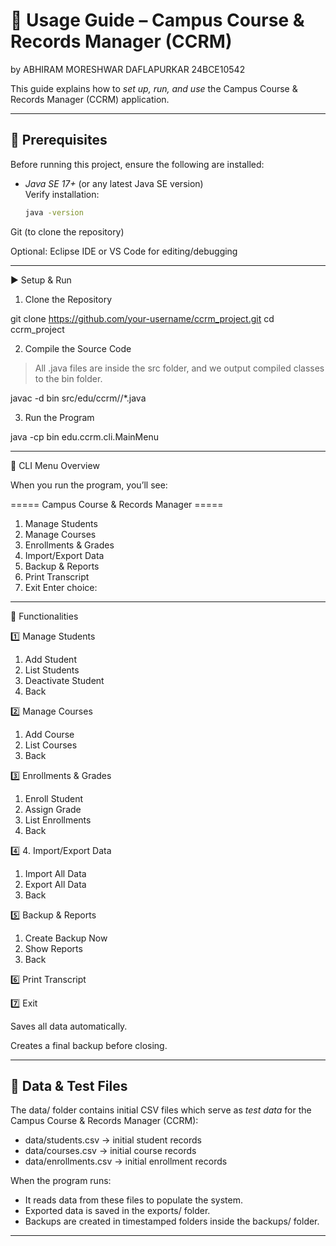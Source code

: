 # 📘 Usage Guide – Campus Course & Records Manager (CCRM)
by ABHIRAM MORESHWAR DAFLAPURKAR
24BCE10542

This guide explains how to *set up, run, and use* the Campus Course & Records Manager (CCRM) application.

---

## 🔧 Prerequisites

Before running this project, ensure the following are installed:

- *Java SE 17+* (or any latest Java SE version)  
  Verify installation:
  ```bash
  java -version

Git (to clone the repository)

Optional: Eclipse IDE or VS Code for editing/debugging



---

▶ Setup & Run

1. Clone the Repository

git clone https://github.com/your-username/ccrm_project.git
cd ccrm_project

2. Compile the Source Code

> All .java files are inside the src folder, and we output compiled classes to the bin folder.



javac -d bin src/edu/ccrm//*.java

3. Run the Program

java -cp bin edu.ccrm.cli.MainMenu


---

📑 CLI Menu Overview

When you run the program, you’ll see:

===== Campus Course & Records Manager =====
1. Manage Students
2. Manage Courses
3. Enrollments & Grades
4. Import/Export Data
5. Backup & Reports
6. Print Transcript
7. Exit
Enter choice:


---

🔹 Functionalities

1️⃣ Manage Students

1. Add Student
2. List Students
3. Deactivate Student
4. Back


2️⃣ Manage Courses

1. Add Course
2. List Courses
3. Back


3️⃣ Enrollments & Grades

1. Enroll Student
2. Assign Grade
3. List Enrollments
4. Back


4️⃣ 4. Import/Export Data

1. Import All Data
2. Export All Data
3. Back


5️⃣ Backup & Reports

1. Create Backup Now
2. Show Reports
3. Back


6️⃣ Print Transcript

7️⃣ Exit 

Saves all data automatically.

Creates a final backup before closing.

---
## 📂 Data & Test Files

The data/ folder contains initial CSV files which serve as *test data* for the Campus Course & Records Manager (CCRM):

- data/students.csv → initial student records  
- data/courses.csv → initial course records  
- data/enrollments.csv → initial enrollment records

When the program runs:  
- It reads data from these files to populate the system.  
- Exported data is saved in the exports/ folder.  
- Backups are created in timestamped folders inside the backups/ folder.  

---